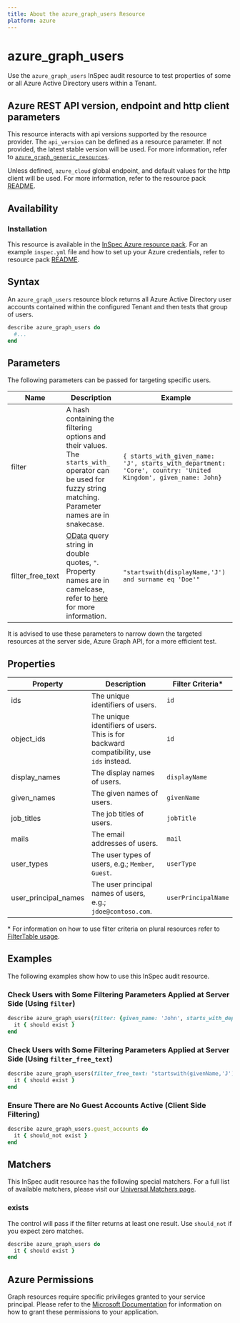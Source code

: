 ```yaml
---
title: About the azure_graph_users Resource
platform: azure
---
```


# azure_graph_users
Use the `azure_graph_users` InSpec audit resource to test properties of some or all Azure Active Directory users within a Tenant.

## Azure REST API version, endpoint and http client parameters

This resource interacts with api versions supported by the resource provider.
The `api_version` can be defined as a resource parameter.
If not provided, the latest stable version will be used.
For more information, refer to [`azure_graph_generic_resources`](azure_graph_generic_resources.md).

Unless defined, `azure_cloud` global endpoint, and default values for the http client will be used.
For more information, refer to the resource pack [README](../../README.md). 

## Availability

### Installation

This resource is available in the [InSpec Azure resource pack](https://github.com/inspec/inspec-azure). 
For an example `inspec.yml` file and how to set up your Azure credentials, refer to resource pack [README](../../README.md#Service-Principal).

## Syntax

An `azure_graph_users` resource block returns all Azure Active Directory user accounts contained within the configured Tenant and then tests that group of users.
```ruby
describe azure_graph_users do
  #...
end
```
## Parameters

The following parameters can be passed for targeting specific users.

| Name              | Description                                                 | Example                             |
|-------------------|-------------------------------------------------------------|-------------------------------------|
| filter            | A hash containing the filtering options and their values. The `starts_with_` operator can be used for fuzzy string matching. Parameter names are in snakecase. | `{ starts_with_given_name: 'J', starts_with_department: 'Core', country: 'United Kingdom', given_name: John}` |
| filter_free_text  | [OData](https://www.odata.org/getting-started/basic-tutorial/) query string in double quotes, `"`. Property names are in camelcase, refer to [here](https://docs.microsoft.com/en-us/graph/query-parameters#filter-parameter) for more information. | `"startswith(displayName,'J') and surname eq 'Doe'"`    |

It is advised to use these parameters to narrow down the targeted resources at the server side, Azure Graph API, for a more efficient test.

## Properties

| Property              | Description | Filter Criteria<superscript>*</superscript>  |
|-----------------------|-------------|-----------------|
| ids                   | The unique identifiers of users. | `id` |
| object_ids            | The unique identifiers of users. This is for backward compatibility, use `ids` instead.  | `id` |
| display_names         | The display names of users.  | `displayName` |
| given_names           | The given names of users.  | `givenName` |
| job_titles            | The job titles of users.  | `jobTitle` |
| mails                 | The email addresses of users.  | `mail` |
| user_types            | The user types of users, e.g.; `Member`, `Guest`.  | `userType` |
| user_principal_names  | The user principal names of users, e.g.; `jdoe@contoso.com`.  | `userPrincipalName` |

<superscript>*</superscript> For information on how to use filter criteria on plural resources refer to [FilterTable usage](https://github.com/inspec/inspec/blob/master/docs/dev/filtertable-usage.md#a-where-method-you-can-call-with-hash-params-with-loose-matching).

## Examples

The following examples show how to use this InSpec audit resource.

### Check Users with Some Filtering Parameters Applied at Server Side (Using `filter`)
```ruby
describe azure_graph_users(filter: {given_name: 'John', starts_with_department: 'Customer'}) do
  it { should exist }
end
```    
### Check Users with Some Filtering Parameters Applied at Server Side (Using `filter_free_text`)
```ruby
describe azure_graph_users(filter_free_text: "startswith(givenName,'J') and startswith(department,'customer') and country eq 'United States'") do
  it { should exist }
end
```
### Ensure There are No Guest Accounts Active (Client Side Filtering)
```ruby
describe azure_graph_users.guest_accounts do
  it { should_not exist }
end
```    
## Matchers

This InSpec audit resource has the following special matchers. For a full list of available matchers, please visit our [Universal Matchers page](https://www.inspec.io/docs/reference/matchers/).

### exists

The control will pass if the filter returns at least one result. Use `should_not` if you expect zero matches.
```ruby
describe azure_graph_users do
  it { should exist }
end
```
## Azure Permissions

Graph resources require specific privileges granted to your service principal.
Please refer to the [Microsoft Documentation](https://docs.microsoft.com/en-us/azure/active-directory/develop/active-directory-integrating-applications#updating-an-application) for information on how to grant these permissions to your application.
